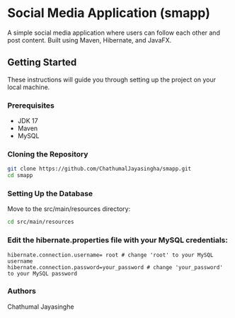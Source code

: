 # Social Media Application (smapp)

A simple social media application where users can follow each other and post content. Built using Maven, Hibernate, and JavaFX.

## Getting Started

These instructions will guide you through setting up the project on your local machine.

### Prerequisites

- JDK 17 
- Maven
- MySQL

### Cloning the Repository

```sh
git clone https://github.com/ChathumalJayasingha/smapp.git
cd smapp
```


### Setting Up the Database

Move to the src/main/resources directory:
```sh 
cd src/main/resources
```

### Edit the hibernate.properties file with your MySQL credentials:

``` properties
hibernate.connection.username= root # change 'root' to your MySQL username 
hibernate.connection.password=your_password # change 'your_password' to your MySQL password
```

### Authors

Chathumal Jayasinghe
    
